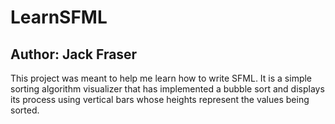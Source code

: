 # LearnSFML

## Author: Jack Fraser

This project was meant to help me learn how to write SFML. It is a simple
sorting algorithm visualizer that has implemented a bubble sort and displays
its process using vertical bars whose heights represent the values being
sorted.

